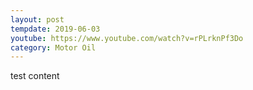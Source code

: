 ```yaml
---
layout: post
tempdate: 2019-06-03
youtube: https://www.youtube.com/watch?v=rPLrknPf3Do
category: Motor Oil
---
```

test content